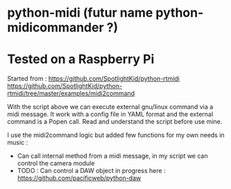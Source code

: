 # python-midi (futur name python-midicommander ?)

# Tested on a Raspberry Pi

Started from : https://github.com/SpotlightKid/python-rtmidi
https://github.com/SpotlightKid/python-rtmidi/tree/master/examples/midi2command

With the script above we can execute external gnu/linux command via a midi message. 
It work with a config file in YAML format and the external command is a Popen call.
Read and understand the script before use mine.

I use the midi2command logic but added few functions for my own needs in music :
  - Can call internal method from a midi message, in my script we can control the camera module
  - TODO : Can control a DAW object in progress here : https://github.com/pacificweb/python-daw
